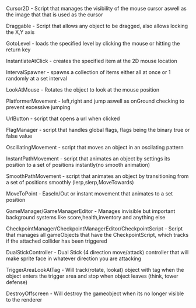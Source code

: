 Cursor2D 
	- Script that manages the visibility of the mouse cursor aswell as the image that that is used as the cursor

Draggable 
	- Script that allows any object to be dragged, also allows locking the X,Y axis

GotoLevel 
	- loads the specified level by clicking the mouse or hitting the return key

InstantiateAtClick 
	- creates the specified item at the 2D mouse location

IntervalSpawner 
	- spawns a collection of items either all at once or 1 randomly at a set interval

LookAtMouse 
	- Rotates the object to look at the mouse position

PlatformerMovement 
	- left,right and jump aswell as onGround checking to prevent excessive jumping

UrlButton 
	- script that opens a url when clicked

FlagManager
	- script that handles global flags, flags being the binary true or false value

OscillatingMovement
	- script that moves an object in an oscilating pattern

InstantPathMovement
	- script that animates an object by settings its position to a set of positions instantly(no smooth animation)

SmoothPathMovement
	- script that animates an object by transitioning from a set of positions smoothly (lerp,slerp,MoveTowards)

MoveToPoint
	- EaseIn/Out or instant movement that animates to a set position

GameManager/GameManagerEditor
	- Manages invisible but important background systems like score,health,inventory and anything else

CheckpointManager/CheckpointManagerEditor/CheckpointScript
	- Script that manages all gameObjects that have the CheckpointScript, which tracks if the attached collider has been triggered
	
DualStickController
	- Dual Stick (4 direction move/attack) controller that will make sprite face in whatever direction you are attacking
	
TriggerAreaLookAtTag
	- Will track(rotate, lookat) object with tag when the object enters the trigger area and stop when object leaves (think, tower defense)
	
DestroyOffscreen
	- Will destroy the gameobject when its no longer visible to the renderer

